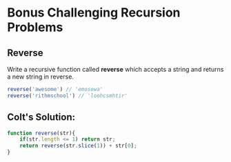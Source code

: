 # Bonus Challenging Recursion Problems

## Reverse

Write a recursive function called **reverse** which accepts a string and returns a new string in reverse.

```js
reverse('awesome') // 'emosewa'
reverse('rithmschool') // 'loohcsmhtir'
```

## Colt's Solution: 

```js
function reverse(str){
	if(str.length <= 1) return str;
	return reverse(str.slice(1)) + str[0];
}
```
